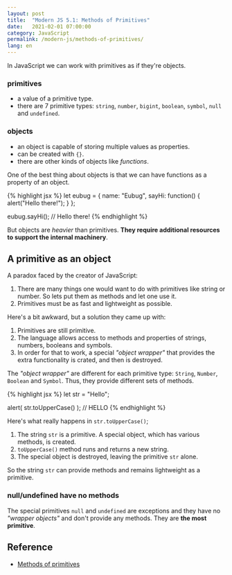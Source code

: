 ```yaml
---
layout: post
title:  "Modern JS 5.1: Methods of Primitives"
date:   2021-02-01 07:00:00
category: JavaScript
permalink: /modern-js/methods-of-primitives/
lang: en
---
```


In JavaScript we can work with primitives as if they're objects.

### primitives

- a value of a primitive type.
- there are 7 primitive types: `string`, `number`, `bigint`, `boolean`, `symbol`, `null` and `undefined`.

### objects

- an object is capable of storing multiple values as properties.
- can be created with `{}`.
- there are other kinds of objects like *functions*.

One of the best thing about objects is that we can have functions as a property of an object.

{% highlight jsx %}
let eubug = {
    name: "Eubug",
    sayHi: function() {
        alert("Hello there!");
    }
};

eubug.sayHi(); // Hello there!
{% endhighlight %}

But objects are *heavier* than primitives. **They require additional resources to support the internal machinery**.

## A primitive as an object

A paradox faced by the creator of JavaScript:

1. There are many things one would want to do with primitives like string or number. So lets put them as methods and let one use it.
2. Primitives must be as fast and lightweight as possible.

Here's a bit awkward, but a solution they came up with:

1. Primitives are still primitive.
2. The language allows access to methods and properties of strings, numbers, booleans and symbols.
3. In order for that to work, a special *"object wrapper"* that provides the extra functionality is crated, and then is destroyed.

The *"object wrapper"* are different for each primitive type: `String`, `Number`, `Boolean` and `Symbol`. Thus, they provide different sets of methods.

{% highlight jsx %}
let str = "Hello";

alert( str.toUpperCase() ); // HELLO
{% endhighlight %}

Here's what really happens in `str.toUpperCase()`;

1. The string `str` is a primitive. A special object, which has various methods, is created.
2. `toUpperCase()` method runs and returns a new string.
3. The special object is destroyed, leaving the primitive `str` alone.

So the string `str` can provide methods and remains lightweight as a primitive.

### null/undefined have no methods

The special primitives `null` and `undefined` are exceptions and they have no *"wrapper objects"* and don't provide any methods. They are **the most primitive**.

## Reference 
- [Methods of primitives](https://javascript.info/primitives-methods)
